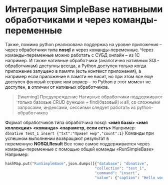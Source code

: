 # Интеграция SimpleBase нативными обработчиками и через команды-переменные

Также, помимо python реализована поддержка на уровне приложения – через обработчики типа **nosql** и через команды-переменные. Через команды-переменные можно работать с СУБД онлайн – из 1С например. И также нативные обработчики (аналогично нативным SQL-обработчикам) доступны всегда, а Python доступен только когда приложение запущено в памяти (есть контекст приложения), а например если приложение в памяти не висит, но при этом все еще доступен фоновый сервис или воркер – то Python в этот момент не доступен, в отличии от нативных обработчиков.

> [!warning] Предупреждение
> Нативные обработчики поддерживают только базовые CRUD функции + find(базовый) и all, со сложными запросами, индексами, сессиями следует работать из python-обработчиков

Формат обработчиков типа обработчика nosql:
**<имя базы> <имя коллекции> <команда> <параметр, если есть>**
Например:
`dbnative test_1 insert {"txt":"Привет мир","count":1}`
Команды при успешном выполнении возвращают результат в переменную **NOSQLResult**
Все тоже самое поддерживается через команды-переменные с помощью общей команды «RunSimpleBase»
Например:
```python
hashMap.put("RunSimpleBase",json.dumps([{"database": "dbnative",
										"collection": "test_1",
										"command": "insert",
										"value": {"caption": "Hello world"}}]))
```

